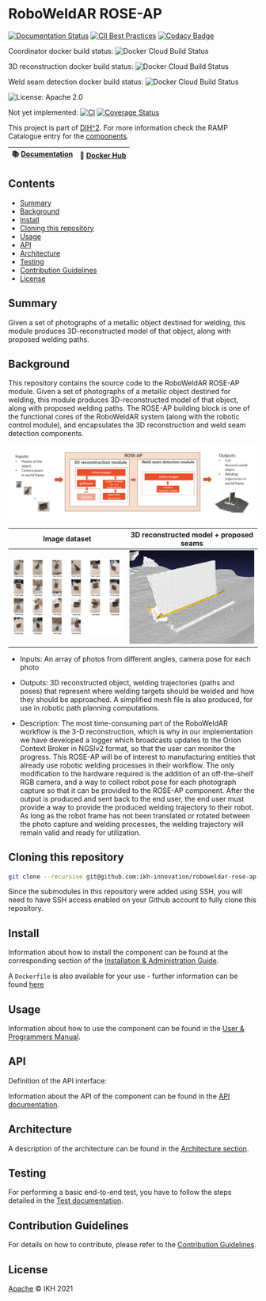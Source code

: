 # RoboWeldAR ROSE-AP

[![Documentation Status](https://readthedocs.org/projects/roboweldar-rose-ap/badge/?version=latest)](https://roboweldar-rose-ap.readthedocs.io/en/latest/?badge=latest)
[![CII Best Practices](https://bestpractices.coreinfrastructure.org/projects/4822/badge)](https://bestpractices.coreinfrastructure.org/projects/4822)
[![Codacy Badge](https://app.codacy.com/project/badge/Grade/97c7794bcfc4435e807d3f6838088cfc)](https://www.codacy.com/gh/ikh-innovation/roboweldar-rose-ap/dashboard?utm_source=github.com&amp;utm_medium=referral&amp;utm_content=ikh-innovation/roboweldar-rose-ap&amp;utm_campaign=Badge_Grade)

Coordinator docker build status:
![Docker Cloud Build Status](https://img.shields.io/docker/cloud/build/roboweldar/roboweldar-coordinator?style=plastic)

3D reconstruction docker build status:
![Docker Cloud Build Status](https://img.shields.io/docker/cloud/build/roboweldar/roboweldar-3d-reconstruction?style=plastic)

Weld seam detection docker build status:
![Docker Cloud Build Status](https://img.shields.io/docker/cloud/build/roboweldar/roboweldar-weld-seam-detection?style=plastic)

![License: Apache 2.0](https://img.shields.io/github/license/ikh-innovation/roboweldar-rose-ap)

Not yet implemented:
[![CI](https://github.com/ramp-eu/TTE.project1/workflows/CI/badge.svg)](https://github.com/ramp-eu/TTE.project1/actions?query=workflow%3ACI)
[![Coverage Status](https://coveralls.io/repos/github/ramp-eu/TTE.project1/badge.svg?branch=master)](https://coveralls.io/github/ramp-eu/TTE.project1?branch=master)

This project is part of [DIH^2](http://www.dih-squared.eu/). For more information check the RAMP Catalogue entry for the
[components](https://github.com/xxx).

| :books: [Documentation](https://roboweldar-rose-ap.readthedocs.io/en/latest/) | :whale: [Docker Hub](https://hub.docker.com/u/roboweldar) |
| --------------------------------------------- | ------------------------------------------------------------- |


## Contents

- [Summary](#summary)
- [Background](#background)
- [Install](#install)
- [Cloning this repository](#cloning-this-repository)
- [Usage](#usage)
- [API](#api)
- [Architecture](#architecture)
- [Testing](#testing)
- [Contribution Guidelines](#contribution-guidelines)
- [License](#license)

## Summary

Given a set of photographs of a metallic object destined for welding, this module produces 3D-reconstructed model of that object, along with proposed welding paths.

## Background

This repository contains the source code to the RoboWeldAR ROSE-AP module. Given a set of photographs of a metallic object destined for welding, this module produces 3D-reconstructed model of that object, along with proposed welding paths. The ROSE-AP building block is one of the functional cores of the RoboWeldAR system (along with the robotic control module), and encapsulates the 3D reconstruction and weld seam detection components.

![High-level architecture](rose-ap-arch.png)

| Image dataset | 3D reconstructed model + proposed seams |
|---------------|-----------------------------------------|
|      <img src="assets/example_1_collage.png" width="500">    |       <img src="assets/example_1_reconstruction.gif" width="500">    |


- Inputs: An array of photos from different angles, camera pose for each photo 

- Outputs: 3D reconstructed object, welding trajectories (paths and poses) that represent where welding targets should be welded and how they should be approached. A simplified mesh file is also produced, for use in robotic path planning computations.

- Description: The most time-consuming part of the RoboWeldAR workflow is the 3-D reconstruction, which is why in our implementation we have developed a logger which broadcasts updates to the Orion Context Broker in NGSIv2 format, so that the user can monitor the progress. This ROSE-AP will be of interest to manufacturing entities that already use robotic welding processes in their workflow. The only modification to the hardware required is the addition of an off-the-shelf RGB camera, and a way to collect robot pose for each photograph capture so that it can be provided to the ROSE-AP component. After the output is produced and sent back to the end user, the end user must provide a way to provide the produced welding trajectory to their robot. As long as the robot frame has not been translated or rotated between the photo capture and welding processes, the welding trajectory will remain valid and ready for utilization.

## Cloning this repository

```bash
git clone --recursive git@github.com:ikh-innovation/roboweldar-rose-ap.git
```

Since the submodules in this repository were added using SSH, you will need to have SSH access enabled on your Github account to fully clone this repository.

## Install

Information about how to install the component can be found at the corresponding section of the
[Installation & Administration Guide](installationguide.md).

A `Dockerfile` is also available for your use - further information can be found [here](docker_guide.md)

## Usage

Information about how to use the component can be found in the [User & Programmers Manual](usermanual.md).

## API

Definition of the API interface:

Information about the API of  the component can be found in the [API documentation](api.md).

## Architecture

A description of the architecture can be found in the [Architecture section](architecture.md).

## Testing

For performing a basic end-to-end test, you have to follow the steps detailed in the [Test documentation](test_examples.md).

## Contribution Guidelines

For details on how to contribute, please refer to the [Contribution Guidelines](contribution.md).

## License

[Apache](LICENSE) © IKH 2021
